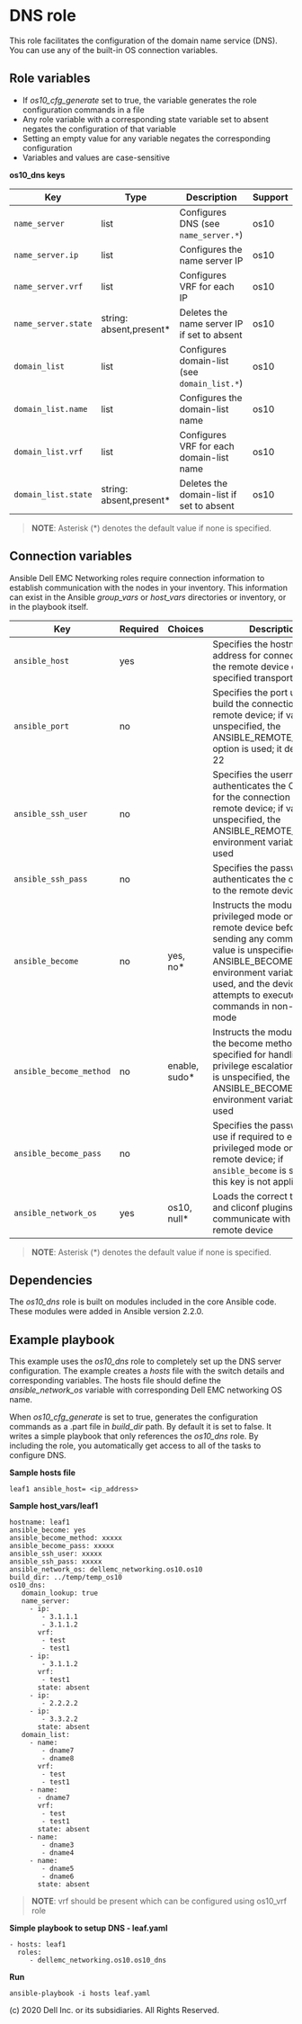 DNS role
========

This role facilitates the configuration of the domain name service (DNS). You can use any of the built-in OS connection variables.

Role variables
--------------

- If *os10_cfg_generate* set to true, the variable generates the role configuration commands in a file
- Any role variable with a corresponding state variable set to absent negates the configuration of that variable
- Setting an empty value for any variable negates the corresponding configuration
- Variables and values are case-sensitive

**os10_dns keys**

| Key        | Type                      | Description                                             | Support               |
|------------|---------------------------|---------------------------------------------------------|-----------------------|
| ``name_server`` | list | Configures DNS (see ``name_server.*``) | os10 |
| ``name_server.ip`` | list | Configures the name server IP | os10 |
| ``name_server.vrf`` | list | Configures VRF for each IP | os10 |
| ``name_server.state`` | string: absent,present\* | Deletes the name server IP if set to absent | os10 |
| ``domain_list`` | list | Configures domain-list (see ``domain_list.*``) | os10 |
| ``domain_list.name`` | list | Configures the domain-list name | os10 |
| ``domain_list.vrf`` | list | Configures VRF for each domain-list name | os10 |
| ``domain_list.state`` | string: absent,present\* | Deletes the domain-list if set to absent | os10 |


> **NOTE**: Asterisk (\*) denotes the default value if none is specified.

Connection variables
--------------------

Ansible Dell EMC Networking roles require connection information to establish communication with the nodes in your inventory. This information can exist in the Ansible *group_vars* or *host_vars* directories or inventory, or in the playbook itself.

| Key         | Required | Choices    | Description                                         |
|-------------|----------|------------|-----------------------------------------------------|
| ``ansible_host`` | yes      |            | Specifies the hostname or address for connecting to the remote device over the specified transport |
| ``ansible_port`` | no       |            | Specifies the port used to build the connection to the remote device; if value is unspecified, the ANSIBLE_REMOTE_PORT option is used; it defaults to 22 |
| ``ansible_ssh_user`` | no       |            | Specifies the username that authenticates the CLI login for the connection to the remote device; if value is unspecified, the ANSIBLE_REMOTE_USER environment variable value is used  |
| ``ansible_ssh_pass`` | no       |            | Specifies the password that authenticates the connection to the remote device |
| ``ansible_become`` | no       | yes, no\*   | Instructs the module to enter privileged mode on the remote device before sending any commands; if value is unspecified, the ANSIBLE_BECOME environment variable value is used, and the device attempts to execute all commands in non-privileged mode |
| ``ansible_become_method`` | no       | enable, sudo\*   | Instructs the module to allow the become method to be specified for handling privilege escalation; if value is unspecified, the ANSIBLE_BECOME_METHOD environment variable value is used |
| ``ansible_become_pass`` | no       |            | Specifies the password to use if required to enter privileged mode on the remote device; if ``ansible_become`` is set to no this key is not applicable |
| ``ansible_network_os`` | yes      | os10, null\*  | Loads the correct terminal and cliconf plugins to communicate with the remote device |

> **NOTE**: Asterisk (\*) denotes the default value if none is specified.

Dependencies
------------

The *os10_dns* role is built on modules included in the core Ansible code. These modules were added in Ansible version 2.2.0.

Example playbook
----------------

This example uses the *os10_dns* role to completely set up the DNS server configuration. The example creates a *hosts* file with the switch details and corresponding variables. The hosts file should define the *ansible_network_os* variable with corresponding Dell EMC networking OS name.

When *os10_cfg_generate* is set to true, generates the configuration commands as a .part file in *build_dir* path. By default it is set to false. It writes a simple playbook that only references the *os10_dns* role. By including the role, you automatically get access to all of the tasks to configure DNS.

**Sample hosts file**

    leaf1 ansible_host= <ip_address>

**Sample host_vars/leaf1**

    hostname: leaf1
    ansible_become: yes
    ansible_become_method: xxxxx
    ansible_become_pass: xxxxx
    ansible_ssh_user: xxxxx
    ansible_ssh_pass: xxxxx
    ansible_network_os: dellemc_networking.os10.os10
    build_dir: ../temp/temp_os10
	os10_dns:
       domain_lookup: true
       name_server:
         - ip:
            - 3.1.1.1
            - 3.1.1.2
           vrf:
            - test
            - test1
         - ip:
            - 3.1.1.2
           vrf:
            - test1
           state: absent
         - ip:
            - 2.2.2.2
         - ip:
            - 3.3.2.2
           state: absent
       domain_list:
         - name:
            - dname7
            - dname8
           vrf:
            - test
            - test1
         - name:
           - dname7
           vrf:
            - test
            - test1
           state: absent
         - name:
            - dname3
            - dname4
         - name:
            - dname5
            - dname6
           state: absent

> **NOTE**: vrf should be present which can be configured using os10_vrf role

**Simple playbook to setup DNS - leaf.yaml**

    - hosts: leaf1
      roles:
         - dellemc_networking.os10.os10_dns

**Run**

    ansible-playbook -i hosts leaf.yaml

(c) 2020 Dell Inc. or its subsidiaries. All Rights Reserved.
